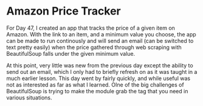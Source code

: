 # Amazon Price Tracker

For Day 47, I created an app that tracks the price of a given item on Amazon. With the link to an item, and a minimum value you choose, the app can be made to run continously and will send an email (can be switched to text pretty easily) when the price gathered through web scraping with BeautifulSoup falls under the given minimum value.

At this point, very little was new from the previous day except the ability to send out an email, which I only had to briefly refresh on as it was taught in a much earlier lesson. This day went by fairly quickly, and while useful was not as interested as far as what I learned. OIne of the big challenges of BeautifulSoup is trying to make the module grab the tag that you need in various situations.
